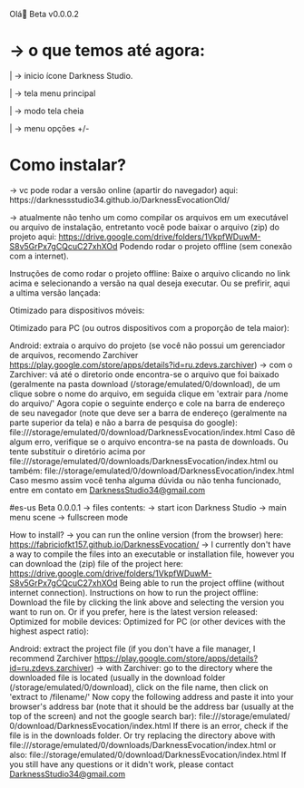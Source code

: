 
<p>Olá🤘 Beta v0.0.0.2</p>

<h1>-> o que temos até agora:</h1>
    <p>|   -> inicio ícone Darkness Studio.</p>
    <p>|   -> tela menu principal</p>
    <p>|   -> modo tela cheia</p>
    <p>|   -> menu opções +/-</p>

<h1>Como instalar?</h1>
 -> vc pode rodar a versão online (apartir do navegador) aqui:
    https://darknessstudio34.github.io/DarknessEvocationOld/

 -> atualmente não tenho um como compilar os arquivos em um executável ou arquivo de instalação, entretanto você pode baixar o arquivo (zip) do projeto aqui: https://drive.google.com/drive/folders/1VkpfWDuwM-S8v5GrPx7gCQcuC27xhXOd
Podendo rodar o projeto offline (sem conexão com a internet).

Instruções de como rodar o projeto offline:
Baixe o arquivo clicando no link acima e selecionando a versão na qual deseja executar. 
Ou se prefirir, aqui a ultima versão lançada:

Otimizado para dispositivos móveis:

Otimizado para PC (ou outros dispositivos com a proporção de tela maior):

Android: extraia o arquivo do projeto (se você não possui um gerenciador de arquivos, recomendo Zarchiver https://play.google.com/store/apps/details?id=ru.zdevs.zarchiver)
-> com o Zarchiver: vá até o diretorio onde encontra-se o arquivo que foi baixado (geralmente na pasta download (/storage/emulated/0/download), de um clique sobre o nome do arquivo, em seguida clique em 'extrair para /nome do arquivo/'
Agora copie o seguinte enderço e cole na barra de endereço de seu navegador (note que deve ser a barra de endereço (geralmente na parte superior da tela) e não a barra de pesquisa do google): file:///storage/emulated/0/download/DarknessEvocation/index.html
Caso dê algum erro, verifique se o arquivo encontra-se na pasta de downloads. Ou tente substituir o diretório acima por file:///storage/emulated/0/downloads/DarknessEvocation/index.html ou também: file://storage/emulated/0/download/DarknessEvocation/index.html
Caso mesmo assim você tenha alguma dúvida ou não tenha funcionado, entre em contato em DarknessStudio34@gmail.com

#es-us
Beta 0.0.0.1
-> files contents:
    -> start icon Darkness Studio
    -> main menu scene
    -> fullscreen mode


How to install? 
-> you can run the online version (from the browser) here: https://fabriciofkt157.github.io/DarknessEvocation/ 
-> I currently don't have a way to compile the files into an executable or installation file, however you can download the (zip) file of the project here: https://drive.google.com/drive/folders/1VkpfWDuwM-S8v5GrPx7gCQcuC27xhXOd Being able to run the project offline (without internet connection). 
Instructions on how to run the project offline: 
Download the file by clicking the link above and selecting the version you want to run on. Or if you prefer, here is the latest version released: 
Optimized for mobile devices: 
Optimized for PC (or other devices with the highest aspect ratio): 

Android: extract the project file (if you don't have a file manager, I recommend Zarchiver https://play.google.com/store/apps/details?id=ru.zdevs.zarchiver) 
-> with Zarchiver: go to the directory where the downloaded file is located (usually in the download folder (/storage/emulated/0/download), click on the file name, then click on 'extract to /filename/' Now copy the following address and paste it into your browser's address bar (note that it should be the address bar (usually at the top of the screen) and not the google search bar): file:///storage/emulated/ 0/download/DarknessEvocation/index.html If there is an error, check if the file is in the downloads folder. Or try replacing the directory above with file:///storage/emulated/0/downloads/DarknessEvocation/index.html or also: file://storage/emulated/0/download/DarknessEvocation/index.html If you still have any questions or it didn't work, please contact DarknessStudio34@gmail.com

